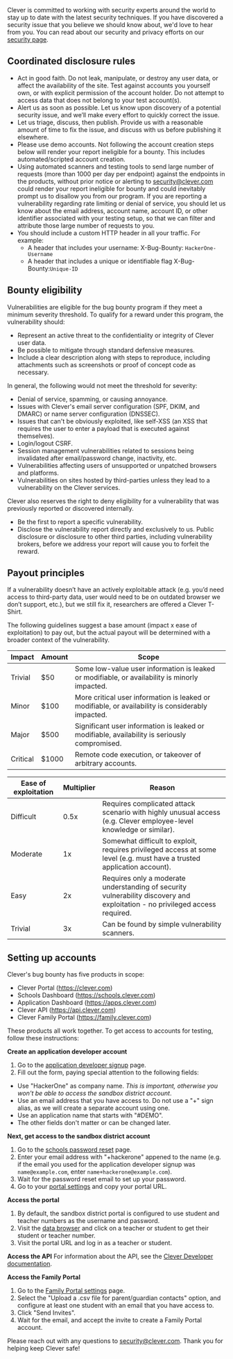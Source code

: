 Clever is committed to working with security experts around the world to stay up to date with the latest security techniques. If you have discovered a security issue that you believe we should know about, we'd love to hear from you. You can read about our security and privacy efforts on our [security page](https://clever.com/trust/security).

Coordinated disclosure rules
----------------------------
* Act in good faith. Do not leak, manipulate, or destroy any user data, or affect the availability of the site. Test against accounts you yourself own, or with explicit permission of the account holder. Do not attempt to access data that does not belong to your test account(s).
* Alert us as soon as possible. Let us know upon discovery of a potential security issue, and we’ll make every effort to quickly correct the issue.
* Let us triage, discuss, then publish. Provide us with a reasonable amount of time to fix the issue, and discuss with us before publishing it elsewhere.
* Please use demo accounts. Not following the account creation steps below will render your report ineligible for a bounty. This includes automated/scripted account creation.
* Using automated scanners and testing tools to send large number of requests (more than 1000 per day per endpoint) against the endpoints in the products, without prior notice or alerting to security@clever.com could render your report ineligible for bounty and could inevitably prompt us to disallow you from our program. If you are reporting a vulnerability regarding rate limiting or denial of service, you should let us know about the email address, account name, account ID, or other identifier associated with your testing setup, so that we can filter and attribute those large number of requests to you. 
* You should include a custom HTTP header in all your traffic. For example:
  * A header that includes your username: X-Bug-Bounty: `HackerOne-Username`
  * A header that includes a unique or identifiable flag X-Bug-Bounty:`Unique-ID`

Bounty eligibility
------------------
Vulnerabilities are eligible for the bug bounty program if they meet a minimum severity threshold. To qualify for a reward under this program, the vulnerability should:

* Represent an active threat to the confidentiality or integrity of Clever user data.
* Be possible to mitigate through standard defensive measures.
* Include a clear description along with steps to reproduce, including attachments such as screenshots or proof of concept code as necessary.

In general, the following would not meet the threshold for severity:

* Denial of service, spamming, or causing annoyance.
* Issues with Clever's email server configuration (SPF, DKIM, and DMARC) or name server configuration (DNSSEC).
* Issues that can't be obviously exploited, like self-XSS (an XSS that requires the user to enter a payload that is executed against themselves).
* Login/logout CSRF.
* Session management vulnerabilities related to sessions being invalidated after email/password change, inactivity, etc.
* Vulnerabilities affecting users of unsupported or unpatched browsers and platforms.
* Vulnerabilities on sites hosted by third-parties unless they lead to a vulnerability on the Clever services.

Clever also reserves the right to deny eligibility for a vulnerability that was previously reported or discovered internally.

* Be the first to report a specific vulnerability.
* Disclose the vulnerability report directly and exclusively to us. Public disclosure or disclosure to other third parties, including vulnerability brokers, before we address your report will cause you to forfeit the reward.

Payout principles
-----------------
If a vulnerability doesn’t have an actively exploitable attack (e.g. you’d need access to third-party data, user would need to be on outdated browser we don’t support, etc.), but we still fix it, researchers are offered a Clever T-Shirt.

The following guidelines suggest a base amount (impact x ease of exploitation) to pay out, but the actual payout will be determined with a broader context of the vulnerability.

| Impact | Amount | Scope |
|--------|--------|-------|
| Trivial | $50 | Some low-value user information is leaked or modifiable, or availability is minorly impacted. |
| Minor | $100 | More critical user information is leaked or modifiable, or availability is considerably impacted. |
| Major | $500 | Significant user information is leaked or modifiable, availability is seriously compromised. |
| Critical | $1000 | Remote code execution, or takeover of arbitrary accounts. |

| Ease of exploitation | Multiplier | Reason |
|----------------------|------------|--------|
| Difficult | 0.5x | Requires complicated attack scenario with highly unusual access (e.g. Clever employee-level knowledge or similar). |
| Moderate | 1x | Somewhat difficult to exploit, requires privileged access at some level (e.g. must have a trusted application account). |
| Easy | 2x | Requires only a moderate understanding of security vulnerability discovery and exploitation - no privileged access required. |
| Trivial | 3x | Can be found by simple vulnerability scanners. |

Setting up accounts
-------------------

Clever's bug bounty has five products in scope:
* Clever Portal (https://clever.com)
* Schools Dashboard (https://schools.clever.com)
* Application Dashboard (https://apps.clever.com)
* Clever API (https://api.clever.com)
* Clever Family Portal (https://family.clever.com)

These products all work together. To get access to accounts for testing, follow these instructions:

**Create an application developer account**
1. Go to the [application developer signup](https://apps.clever.com/signup) page.
2. Fill out the form, paying special attention to the following fields:
  * Use "HackerOne" as company name. *This is important, otherwise you won't be able to access the sandbox district account*.
  * Use an email address that you have access to. Do not use a "+" sign alias, as we will create a separate account using one.
  * Use an application name that starts with "#DEMO".
  * The other fields don't matter or can be changed later.

**Next, get access to the sandbox district account**
1. Go to the [schools password reset](https://clever.com/oauth/district_admin/recover-account) page.
2. Enter your email address with "+hackerone" appened to the name (e.g. if the email you used for the application developer signup was `name@example.com`, enter `name+hackerone@example.com`).
3. Wait for the password reset email to set up your password.
4. Go to your [portal settings](https://schools.clever.com/portal/settings) and copy your portal URL.

**Access the portal**
1. By default, the sandbox district portal is configured to use student and teacher numbers as the username and password.
2. Visit the [data browser](https://schools.clever.com/browser) and click on a teacher or student to get their student or teacher number.
3. Visit the portal URL and log in as a teacher or student.

 **Access the API**
For information about the API, see the [Clever Developer documentation](http://dev.clever.com/).

**Access the Family Portal**
1. Go to the [Family Portal settings](https://schools.clever.com/family-portal) page.
2. Select the "Upload a .csv file for parent/guardian contacts" option, and configure at least one student with an email that you have access to.
3. Click "Send Invites".
4. Wait for the email, and accept the invite to create a Family Portal account.

Please reach out with any questions to security@clever.com. Thank you for helping keep Clever safe!
